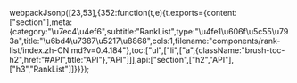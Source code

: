 webpackJsonp([23,53],{352:function(t,e){t.exports={content:["section"],meta:{category:"\u7ec4\u4ef6",subtitle:"RankList",type:"\u4fe1\u606f\u5c55\u793a",title:"\u6bd4\u7387\u5217\u8868",cols:1,filename:"components/rank-list/index.zh-CN.md?v=0.4.184"},toc:["ul",["li",["a",{className:"brush-toc-h2",href:"#API",title:"API"},"API"]]],api:["section",["h2","API"],["h3","RankList"]]}}});
